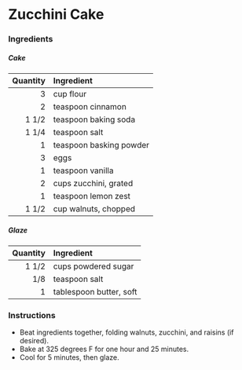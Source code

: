 # Zucchini Cake
### Ingredients
##### Cake
|Quantity|Ingredient|
----------:|:-------
|3|cup flour|
|2|teaspoon cinnamon|
|1 1/2|teaspoon baking soda|
|1 1/4|teaspoon salt|
|1|teaspoon basking powder|
|3|eggs|
|1|teaspoon vanilla|
|2|cups zucchini, grated|
|1|teaspoon lemon zest|
|1 1/2|cup walnuts, chopped|

##### Glaze
|Quantity|Ingredient|
----------:|:-------
|1 1/2|cups powdered sugar|
|1/8|teaspoon salt|
|1|tablespoon butter, soft|

### Instructions

* Beat ingredients together, folding walnuts, zucchini, and raisins (if desired).
* Bake at 325 degrees F for one hour and 25 minutes.
* Cool for 5 minutes, then glaze.




